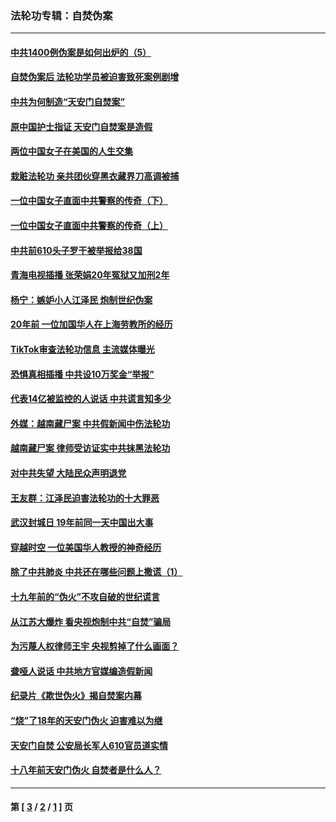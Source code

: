 ### 法轮功专辑：自焚伪案
---
#### [中共1400例伪案是如何出炉的（5）](../../pages/nf5562/n13226831.md?05220430) 
#### [自焚伪案后 法轮功学员被迫害致死案例剧增](../../pages/nf5562/n13190600.md?05220430) 
#### [中共为何制造“天安门自焚案”](../../pages/nf5562/n13183270.md?05220430) 
#### [原中国护士指证 天安门自焚案是造假](../../pages/nf5562/n13172289.md?05220430) 
#### [两位中国女子在美国的人生交集](../../pages/nf5562/n13156138.md?05220430) 
#### [栽赃法轮功 亲共团伙穿黑衣藏界刀高调被捕](../../pages/nf5562/n13073780.md?05220430) 
#### [一位中国女子直面中共警察的传奇（下）](../../pages/nf5562/n12989706.md?05220430) 
#### [一位中国女子直面中共警察的传奇（上）](../../pages/nf5562/n12985072.md?05220430) 
#### [中共前610头子罗干被举报给38国](../../pages/nf5562/n12975419.md?05220430) 
#### [青海电视插播 张荣娟20年冤狱又加刑2年](../../pages/nf5562/n12738166.md?05220430) 
#### [杨宁：嫉妒小人江泽民 炮制世纪伪案](../../pages/nf5562/n12724108.md?05220430) 
#### [20年前 一位加国华人在上海劳教所的经历](../../pages/nf5562/n12707932.md?05220430) 
#### [TikTok审查法轮功信息 主流媒体曝光](../../pages/nf5562/n12362336.md?05220430) 
#### [恐惧真相插播 中共设10万奖金“举报”](../../pages/nf5562/n12306396.md?05220430) 
#### [代表14亿被监控的人说话 中共谎言知多少](../../pages/nf5562/n12297484.md?05220430) 
#### [外媒：越南藏尸案 中共假新闻中伤法轮功](../../pages/nf5562/n12264411.md?05220430) 
#### [越南藏尸案 律师受访证实中共抹黑法轮功](../../pages/nf5562/n12261878.md?05220430) 
#### [对中共失望 大陆民众声明退党](../../pages/nf5562/n12187315.md?05220430) 
#### [王友群：江泽民迫害法轮功的十大罪恶](../../pages/nf5562/n12169074.md?05220430) 
#### [武汉封城日 19年前同一天中国出大事](../../pages/nf5562/n12150901.md?05220430) 
#### [穿越时空  一位美国华人教授的神奇经历](../../pages/nf5562/n12097460.md?05220430) 
#### [除了中共肺炎 中共还在哪些问题上撒谎（1）](../../pages/nf5562/n11955770.md?05220430) 
#### [十九年前的“伪火”不攻自破的世纪谎言](../../pages/nf5562/n11813238.md?05220430) 
#### [从江苏大爆炸 看央视炮制中共“自焚”骗局](../../pages/nf5562/n11140275.md?05220430) 
#### [为污蔑人权律师王宇 央视剪掉了什么画面？](../../pages/nf5562/n11130142.md?05220430) 
#### [聋哑人说话 中共地方官媒编造假新闻](../../pages/nf5562/n11006067.md?05220430) 
#### [纪录片《欺世伪火》揭自焚案内幕](../../pages/nf5562/n11002664.md?05220430) 
#### [“烧”了18年的天安门伪火 迫害难以为继](../../pages/nf5562/n10996660.md?05220430) 
#### [天安门自焚 公安局长军人610官员道实情](../../pages/nf5562/n10997098.md?05220430) 
#### [十八年前天安门伪火 自焚者是什么人？](../../pages/nf5562/n10996556.md?05220430) 

---
#### 第 [ [3](./3.md?05220430) / [2](./2.md?05220430) / [1](./1.md?05220430) ] 页
